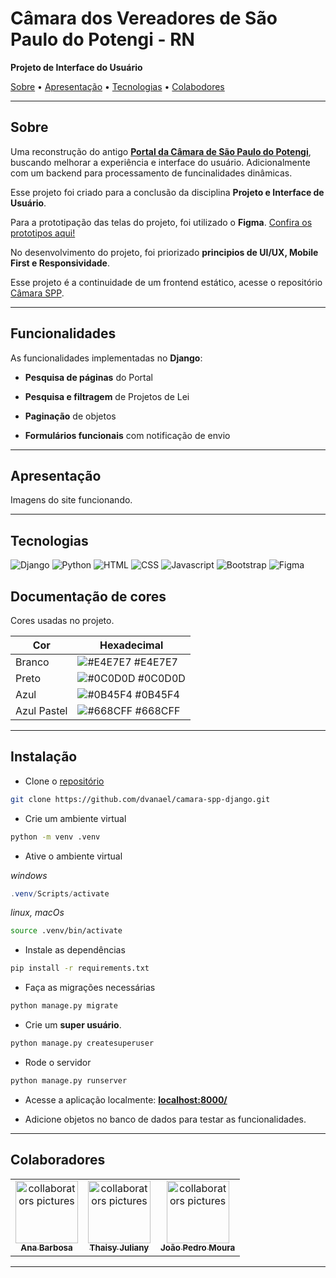
# Câmara dos Vereadores de São Paulo do Potengi - RN

**Projeto de Interface do Usuário**

[Sobre](#sobre) • [Apresentação](#apresentação) • [Tecnologias](#tecnologias) • [Colabodores](#colaboradores)

---

## Sobre

Uma reconstrução do antigo **[Portal da Câmara de São Paulo do Potengi](https://camaraspp.rn.gov.br/)**, buscando melhorar a experiência e interface do usuário. Adicionalmente com um backend para processamento de funcinalidades dinâmicas.

Esse projeto foi criado para a conclusão da disciplina **Projeto e Interface de Usuário**.

Para a prototipação das telas do projeto, foi utilizado o **Figma**. [Confira os prototipos aqui!](https://www.figma.com/design/P9IzMY8T5NImyTdwmuTX72/CAMARA-MUNICIPAL---PROTOTIPO-BAIXA-FIDELIDADE?node-id=0-1&t=sxuRjeeXWv4zEKa5-1)

No desenvolvimento do projeto, foi priorizado **principios de UI/UX, Mobile First e Responsividade**.

Esse projeto é a continuidade de um frontend estático, acesse o repositório [Câmara SPP](https://github.com/dvanael/camara-spp).

---

## Funcionalidades

As funcionalidades implementadas no **Django**:

- **Pesquisa de páginas** do Portal

- **Pesquisa e filtragem** de Projetos de Lei

- **Paginação** de objetos

- **Formulários funcionais** com notificação de envio

---

## Apresentação

Imagens do site funcionando.

---

## Tecnologias

![Django][DJANGO__BADGE]
![Python][PYTHON__BADGE]
![HTML][HTML__BADGE]
![CSS][CSS__BADGE]
![Javascript][JAVASCRIPT__BADGE]
![Bootstrap][BOOTSTRAP_BADGE]
![Figma][FIGMA__BADGE]

## Documentação de cores

Cores usadas no projeto.

| Cor               | Hexadecimal                                                        |
| ----------------- | ----------------------------------------------------------------   |
| Branco       | ![#E4E7E7](https://placehold.co/20x20/e4e7e7/e4e7e7)  #E4E7E7             |
| Preto       | ![#0C0D0D](https://placehold.co/20x20/0c0d0d/0c0d0d) #0C0D0D |
| Azul       | ![#0B45F4](https://placehold.co/20x20/0b45f4/0b45f4) #0B45F4 |
| Azul Pastel       | ![#668CFF](https://placehold.co/20x20/668cff/668cff) #668CFF |

---

## Instalação

- Clone o [repositório](https://github.com/dvanael/camara-spp-django)

```bash
git clone https://github.com/dvanael/camara-spp-django.git
```

- Crie um ambiente virtual

```bash
python -m venv .venv
```

- Ative o ambiente virtual

_windows_
```powershell
.venv/Scripts/activate
```
_linux, macOs_
```bash
source .venv/bin/activate
```

- Instale as dependências

```bash
pip install -r requirements.txt
```

- Faça as migrações necessárias

```bash
python manage.py migrate
```

- Crie um **super usuário**.

```bash
python manage.py createsuperuser
```

- Rode o servidor

```bash
python manage.py runserver
```

- Acesse a aplicação localmente: **[localhost:8000/](http://localhost:8000/)**

- Adicione objetos no banco de dados para testar as funcionalidades.

---


## Colaboradores

<table>
  <tr>
    <td align="center">
      <a href="https://github.com/dvanael" title="Ana Barbosa">
        <img src="https://avatars.githubusercontent.com/dvanael" width="100px;" alt="collaborators pictures"/><br>
        <sub>
          <b>Ana Barbosa</b>
        </sub>
      </a>
    </td>
    <td align="center">
      <a href="https://github.com/Thaynix" title="Thaisy Juliany">
        <img src="https://avatars.githubusercontent.com/Thaynix" width="100px;" alt="collaborators pictures"/><br>
        <sub>
          <b>Thaisy Juliany</b>
        </sub>
      </a>
    </td>
    <td align="center">
      <a href="https://github.com/JoaoP360" title="João Pedro Moura">
        <img src="https://avatars.githubusercontent.com/JoaoP360" width="100px;" alt="collaborators pictures"/><br>
        <sub>
          <b>João Pedro Moura</b>
        </sub>
      </a>
    </td>
  </tr>
</table>

---

[DJANGO__BADGE]: https://img.shields.io/badge/-DJANGO-0d1117?style=for-the-badge&logo=django&logoColor=green
[PYTHON__BADGE]: https://img.shields.io/badge/-PYTHON-0d1117?style=for-the-badge&logo=python&logoColor
[HTML__BADGE]: https://img.shields.io/badge/-HTML5-0d1117?style=for-the-badge&logo=html5&logoColor
[CSS__BADGE]: https://img.shields.io/badge/-CSS3-0d1117?style=for-the-badge&logo=css&logoColor=blue
[JAVASCRIPT__BADGE]: https://img.shields.io/badge/-JavaScript-0d1117?style=for-the-badge&logo=javascript&logoColor
[FIGMA__BADGE]: https://img.shields.io/badge/-Figma-0d1117?style=for-the-badge&logo=figma&logoColor
[BOOTSTRAP_BADGE]: https://img.shields.io/badge/-Bootstrap-0d1117?style=for-the-badge&logo=bootstrap&logoColor
